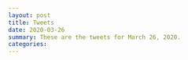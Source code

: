 ```yaml
---
layout: post
title: Tweets
date: 2020-03-26
summary: These are the tweets for March 26, 2020.
categories:
---
```


